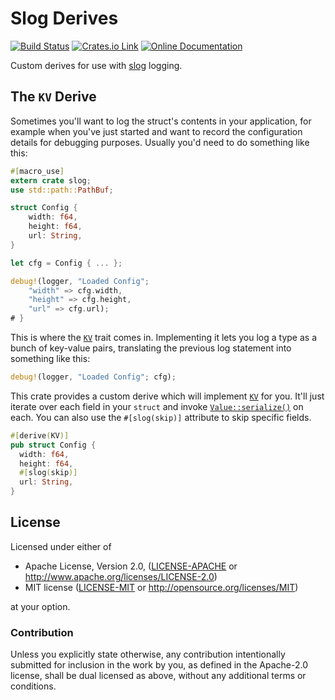 # Slog Derives

[![Build Status](https://travis-ci.org/slog-rs/derive.svg?branch=master)](https://travis-ci.org/slog-rs/derive)
[![Crates.io Link](https://img.shields.io/crates/v/slog_derive.svg)](https://crates.io/crates/slog_derive)
[![Online Documentation](https://docs.rs/slog_derive/badge.svg)](https://docs.rs/slog_derive)

Custom derives for use with [slog] logging.


## The `KV` Derive

Sometimes you'll want to log the struct's contents in your application, for
example when you've just started and want to record the configuration
details for debugging purposes. Usually you'd need to do something like
this:

```rust
#[macro_use]
extern crate slog;
use std::path::PathBuf;

struct Config {
    width: f64,
    height: f64,
    url: String,
}

let cfg = Config { ... };

debug!(logger, "Loaded Config";
    "width" => cfg.width,
    "height" => cfg.height,
    "url" => cfg.url);
# }
```

This is where the [`KV`] trait comes in. Implementing it lets you log a type
as a bunch of key-value pairs, translating the previous log statement into 
something like this:

```rust
debug!(logger, "Loaded Config"; cfg);
```

This crate provides a custom derive which will implement [`KV`] for you.
It'll just iterate over each field in your `struct` and invoke
[`Value::serialize()`] on each. You can also use the `#[slog(skip)]` attribute
to skip specific fields.

```rust
#[derive(KV)]
pub struct Config {
  width: f64,
  height: f64,
  #[slog(skip)]
  url: String,
}
```

## License

Licensed under either of

 * Apache License, Version 2.0, ([LICENSE-APACHE](LICENSE-APACHE.md) or http://www.apache.org/licenses/LICENSE-2.0)
 * MIT license ([LICENSE-MIT](LICENSE-MIT.md) or http://opensource.org/licenses/MIT)

at your option.

### Contribution

Unless you explicitly state otherwise, any contribution intentionally
submitted for inclusion in the work by you, as defined in the Apache-2.0
license, shall be dual licensed as above, without any additional terms or
conditions.


[`KV`]: https://docs.rs/slog/2.1.1/slog/trait.KV.html
[`Value::serialize()`]: https://docs.rs/slog/2.1.1/slog/trait.Value.html#tymethod.serialize
[slog]: https://github.com/slog-rs/slog